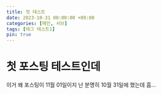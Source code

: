 ```yaml
---
title: 첫 테스트
date: 2023-10-31 00:00:00 +09:00
categories: [메인, 서브]
tags: [태그 테스트1]
pin: true
---
```


첫 포스팅 테스트인데
==========

이거 왜 포스팅이 11월 01일이지
난 분명히 10월 31일에 했는데
흠...